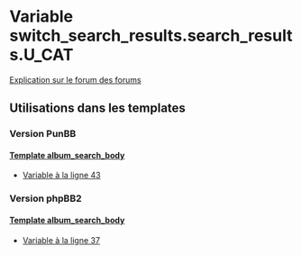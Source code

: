 # Variable switch_search_results.search_results.U_CAT
[Explication sur le forum des forums](http://forum.forumactif.com/t294113-listing-des-variables#switch_search_results.search_results.U_CAT)
## Utilisations dans les templates
### Version PunBB
#### [Template album_search_body](punbb/album_search_body.md)
* [Variable à la ligne 43](../punbb/album_search_body.tpl#L43)
### Version phpBB2
#### [Template album_search_body](subsilver/album_search_body.md)
* [Variable à la ligne 37](../subsilver/album_search_body.tpl#L37)